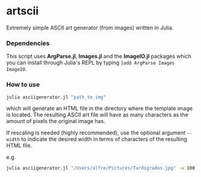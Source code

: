 # artscii
Extremely simple ASCII art generator (from images) written in Julia.


### Dependencies
This script uses **ArgParse.jl**, **Images.jl** and the **ImageIO.jl** packages
which you can install through Julia's REPL by typing
`]add ArgParse Images ImageIO`.


### How to use

```bash
julia asciigenerator.jl "path_to_img"
```

which will generate an HTML file in the directory where the template image is
located. The resulting ASCII art file will have as many characters as the amount
of pixels the original image has.

If rescaling is needed (highly recommended), use the optional argument `--width`
to indicate the desired width in terms of characters of the resulting HTML
file.

e.g.
```bash
julia asciigenerator.jl "/Users/alfre/Pictures/Tardigrados.jpg" -w 100
```

